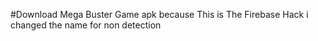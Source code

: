 #Download Mega Buster Game apk because This is The Firebase Hack i changed the name for non detection 
